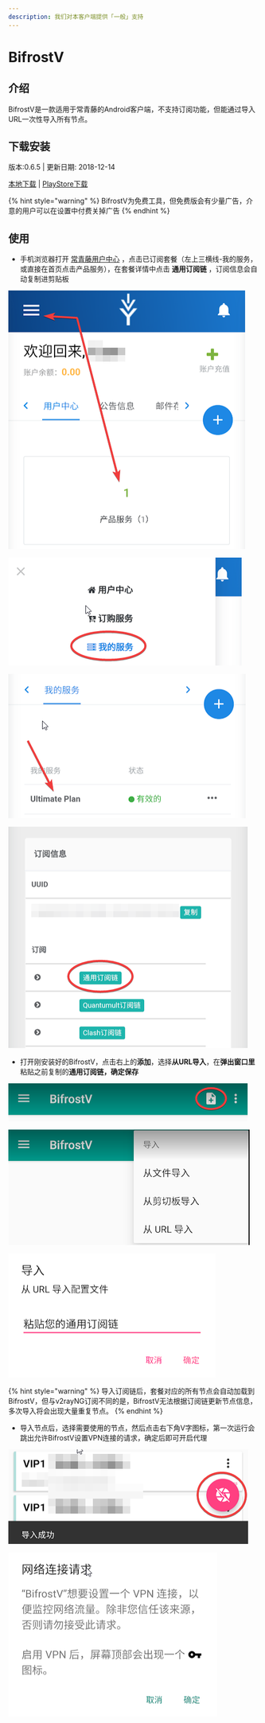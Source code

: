 ```yaml
---
description: 我们对本客户端提供「一般」支持
---
```


# BifrostV

## 介绍

BifrostV是一款适用于常青藤的Android客户端，不支持订阅功能，但能通过导入URL一次性导入所有节点。

## 下载安装

版本:0.6.5 \| 更新日期: 2018-12-14

[本地下载](https://ivynet.nu/dl.php?type=d&id=15) \| [PlayStore下载](https://play.google.com/store/apps/details?id=com.github.dawndiy.bifrostv)

{% hint style="warning" %}
BifrostV为免费工具，但免费版会有少量广告，介意的用户可以在设置中付费关掉广告
{% endhint %}

## 使用

* 手机浏览器打开 [常青藤用户中心](https://bmxcloud.cc/clientarea.php?action=services) ，点击已订阅套餐（左上三横线-我的服务，或直接在首页点击产品服务），在套餐详情中点击 **通用订阅链** ，订阅信息会自动复制进剪贴板

![](../../.gitbook/assets/image%20%2824%29.png)

![](../../.gitbook/assets/image%20%289%29.png)

![](../../.gitbook/assets/image%20%2850%29.png)

![](../../.gitbook/assets/image%20%2846%29.png)

* 打开刚安装好的BifrostV，点击右上的**添加**，选择**从URL导入**，在**弹出窗口里**粘贴之前复制的**通用订阅链，确定保存**

![](../../.gitbook/assets/image-53.png)

![](../../.gitbook/assets/image-88.png)

![](../../.gitbook/assets/image-12.png)

{% hint style="warning" %}
导入订阅链后，套餐对应的所有节点会自动加载到BifrostV，但与v2rayNG订阅不同的是，BifrostV无法根据订阅链更新节点信息，多次导入将会出现大量重复节点。
{% endhint %}

* 导入节点后，选择需要使用的节点，然后点击右下角V字图标，第一次运行会跳出允许BifrostV设置VPN连接的请求，确定后即可开启代理

![](../../.gitbook/assets/image-85.png)

![](../../.gitbook/assets/image-45.png)

